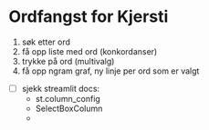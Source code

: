 
# Ordfangst for Kjersti 


1. søk etter ord
2. få opp liste med ord (konkordanser)
3. trykke på ord  (multivalg)
4. få opp ngram graf, ny linje per ord som er valgt 

- [ ] sjekk streamlit docs: 
    - st.column_config 
    - SelectBoxColumn 
    - 